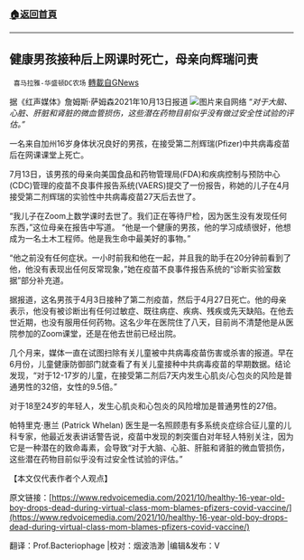 ###  [:house:返回首頁](https://github.com/ourhimalayas/txt)
---


## 健康男孩接种后上网课时死亡，母亲向辉瑞问责
` 喜马拉雅-华盛顿DC农场` [轉載自GNews](https://gnews.org/zh-hans/1596581/)

据《红声媒体》詹姆斯·萨姆森2021年10月13日报道
![](https://assets.gnews.org/wp-content/uploads/2021/10/ym_adobespark.png)图片来自网络
“*对于大脑、心脏、肝脏和肾脏的微血管损伤，这些潜在药物目前似乎没有做过安全性试验的评估。”*

一名来自加州16岁身体状况良好的男孩，在接受第二剂辉瑞(Pfizer)中共病毒疫苗后在网课课堂上死亡。

7月13日，该男孩的母亲向美国食品和药物管理局(FDA)和疾病控制与预防中心(CDC)管理的疫苗不良事件报告系统(VAERS)提交了一份报告，称她的儿子在4月接受第二剂辉瑞的实验性中共病毒疫苗27天后去世了。

“我儿子在Zoom上数学课时去世了。我们正在等待尸检，因为医生没有发现任何东西，”这位母亲在报告中写道。 “他是一个健康的男孩，他的学习成绩很好，他想成为一名土木工程师。他是我生命中最美好的事物。”

“他之前没有任何症状。一小时前我和他在一起，并且我的助手在20分钟前看到了他，他没有表现出任何反常现象，”她在疫苗不良事件报告系统的“诊断实验室数据”部分补充道。

据报道，这名男孩于4月3日接种了第二剂疫苗，然后于4月27日死亡。他的母亲表示，他没有被诊断出有任何过敏症、既往病症、疾病、残疾或先天缺陷。在他去世近期，也没有服用任何药物。这名少年在医院住了八天，目前尚不清楚他是从医院参加的Zoom课堂，还是在他去世前已经出院。

几个月来，媒体一直在试图扫除有关儿童被中共病毒疫苗伤害或杀害的报道。早在6月份，儿童健康防御部门就查看了有关儿童接种中共病毒疫苗的早期数据。结论发现，“对于12-17岁的儿童，在接受第二剂后7天内发生心肌炎/心包炎的风险是普通男性的32倍，女性的9.5倍。”

对于18至24岁的年轻人，发生心肌炎和心包炎的风险增加是普通男性的27倍。

帕特里克·惠兰 (Patrick Whelan) 医生是一名照顾患有多系统炎症综合征儿童的儿科专家，他最近发表讲话警告说，疫苗中发现的刺突蛋白对年轻人特别关注，因为它是一种潜在的致命毒素，会导致“对于大脑、心脏、肝脏和肾脏的微血管损伤，这些潜在药物目前似乎没有过安全性试验的评估。”

【本文仅代表作者个人观点】

原文链接：[https://www.redvoicemedia.com/2021/10/healthy-16-year-old-boy-drops-dead-during-virtual-class-mom-blames-pfizers-covid-vaccine/](https://www.redvoicemedia.com/2021/10/healthy-16-year-old-boy-drops-dead-during-virtual-class-mom-blames-pfizers-covid-vaccine/)

翻译：Prof.Bacteriophage |校对：烟波浩渺 |编辑&发布：V

